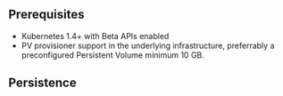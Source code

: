 ## Prerequisites

- Kubernetes 1.4+ with Beta APIs enabled
- PV provisioner support in the underlying infrastructure, preferrably a preconfigured Persistent Volume minimum 10 GB.

## Persistence

